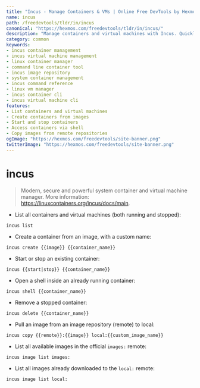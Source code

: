 ```yaml
---
title: "Incus - Manage Containers & VMs | Online Free DevTools by Hexmos"
name: incus
path: /freedevtools/tldr/in/incus
canonical: "https://hexmos.com/freedevtools/tldr/in/incus/"
description: "Manage containers and virtual machines with Incus. Quickly create, start, stop, and delete containers with ease. Free online tool, no registration required."
category: common
keywords:
- incus container management
- incus virtual machine management
- linux container manager
- command line container tool
- incus image repository
- system container management
- incus command reference
- linux vm manager
- incus container cli
- incus virtual machine cli
features:
- List containers and virtual machines
- Create containers from images
- Start and stop containers
- Access containers via shell
- Copy images from remote repositories
ogImage: "https://hexmos.com/freedevtools/site-banner.png"
twitterImage: "https://hexmos.com/freedevtools/site-banner.png"
---
```


# incus

> Modern, secure and powerful system container and virtual machine manager.
> More information: <https://linuxcontainers.org/incus/docs/main>.

- List all containers and virtual machines (both running and stopped):

`incus list`

- Create a container from an image, with a custom name:

`incus create {{image}} {{container_name}}`

- Start or stop an existing container:

`incus {{start|stop}} {{container_name}}`

- Open a shell inside an already running container:

`incus shell {{container_name}}`

- Remove a stopped container:

`incus delete {{container_name}}`

- Pull an image from an image repository (remote) to local:

`incus copy {{remote}}:{{image}} local:{{custom_image_name}}`

- List all available images in the official `images:` remote:

`incus image list images:`

- List all images already downloaded to the `local:` remote:

`incus image list local:`

